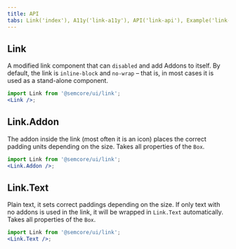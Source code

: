 ```yaml
---
title: API
tabs: Link('index'), A11y('link-a11y'), API('link-api'), Example('link-code'), Changelog('link-changelog')
---
```


## Link

A modified link component that can `disabled` and add Addons to itself. By default, the link is `inline-block` and `no-wrap` – that is, in most cases it is used as a stand-alone component.

```jsx
import Link from '@semcore/ui/link';
<Link />;
```

<TypesView type="LinkProps" :types={...types} />

## Link.Addon

The addon inside the link (most often it is an icon) places the correct padding units depending on the size. Takes all properties of the `Box`.

```jsx
import Link from '@semcore/ui/link';
<Link.Addon />;
```

## Link.Text

Plain text, it sets correct paddings depending on the size. If only text with no addons is used in the link, it will be wrapped in `Link.Text` automatically. Takes all properties of the `Box`.

```jsx
import Link from '@semcore/ui/link';
<Link.Text />;
```

<script setup>import { data as types } from '@types.data.ts';</script>